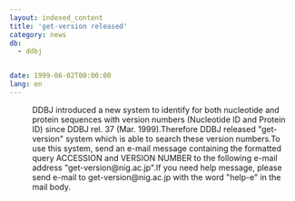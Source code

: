 ```yaml
---
layout: indexed_content
title: 'get-version released'
category: news
db:
  - ddbj


date: 1999-06-02T00:00:00
lang: en
---
```


<dd>DDBJ introduced a new system to identify for both nucleotide and protein sequences with version numbers (Nucleotide ID and Protein ID) since DDBJ rel. 37 (Mar. 1999).Therefore DDBJ released "get-version" system which is able to search these version numbers.To use this system, send an e-mail message containing the formatted query ACCESSION and VERSION NUMBER to the following e-mail address "get-version@nig.ac.jp".If you need help message, please send e-mail to get-version@nig.ac.jp with the word "help-e" in the mail body.</dd>
